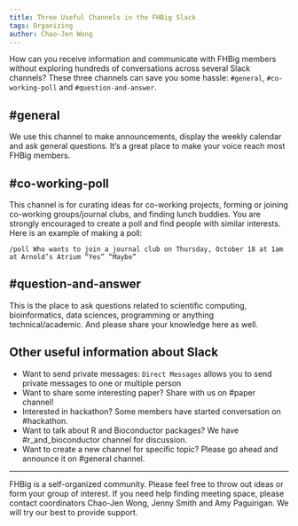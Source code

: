 ```yaml
---
title: Three Useful Channels in the FHBig Slack
tags: Organizing
author: Chao-Jen Wong
---
```

How can you receive information and communicate with FHBig members without exploring hundreds of conversations across several Slack channels? These three channels can save you some hassle: `#general`, `#co-working-poll` and `#question-and-answer`. 

## #general
We use this channel to make announcements, display the weekly calendar and ask general questions. It’s a great place to make your voice reach most FHBig members.

## #co-working-poll
This channel is for curating ideas for co-working projects, forming or joining co-working groups/journal clubs, and finding lunch buddies. You are strongly encouraged to create a poll and find people with similar interests. Here is an example of making a poll:
```
/poll Who wants to join a journal club on Thursday, October 18 at 1am at Arnold’s Atrium “Yes” “Maybe”
```
## #question-and-answer
This is the place to ask questions related to scientific computing, bioinformatics, data sciences, programming or anything technical/academic. And please share your knowledge here as well. 

## Other useful information about Slack
- Want to send private messages: `Direct Messages` allows you to send private messages to one or multiple person
- Want to share some interesting paper?  Share with us on #paper channel!
- Interested in hackathon? Some members have started conversation on #hackathon.
- Want to talk about R and Bioconductor packages? We have #r_and_bioconductor channel for discussion.
- Want to create a new channel for specific topic? Please go ahead and announce it on #general channel.

-----
FHBig is a self-organized community.  Please feel free to throw out ideas or form your group of interest. If you need help finding meeting space, please contact coordinators Chao-Jen Wong, Jenny Smith and Amy Paguirigan. We will try our best to provide support. 


